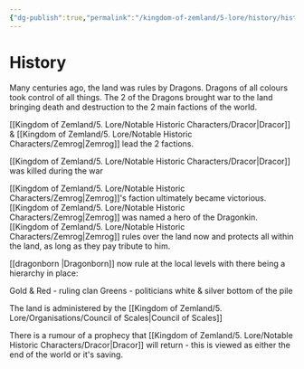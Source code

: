 ```yaml
---
{"dg-publish":true,"permalink":"/kingdom-of-zemland/5-lore/history/history/"}
---
```




# History

Many centuries ago, the land was rules by Dragons.  Dragons of all colours took control of all things.  The 2 of the Dragons brought war to the land bringing death and destruction to the 2 main factions of the world.

[[Kingdom of Zemland/5. Lore/Notable Historic Characters/Dracor\|Dracor]]   & [[Kingdom of Zemland/5. Lore/Notable Historic Characters/Zemrog\|Zemrog]]  lead the 2 factions.

[[Kingdom of Zemland/5. Lore/Notable Historic Characters/Dracor\|Dracor]] was killed during the war

[[Kingdom of Zemland/5. Lore/Notable Historic Characters/Zemrog\|Zemrog]]'s faction ultimately became victorious.  [[Kingdom of Zemland/5. Lore/Notable Historic Characters/Zemrog\|Zemrog]] was named a hero of the Dragonkin.  [[Kingdom of Zemland/5. Lore/Notable Historic Characters/Zemrog\|Zemrog]] rules over the land now and protects all within the land, as long as they pay tribute to him.

[[dragonborn \|Dragonborn]]  now rule at the local levels with there being a hierarchy in place:

Gold & Red - ruling clan
Greens - politicians
white & silver bottom of the pile

The land is administered by the [[Kingdom of Zemland/5. Lore/Organisations/Council of Scales\|Council of Scales]] 

There is a rumour of a prophecy that [[Kingdom of Zemland/5. Lore/Notable Historic Characters/Dracor\|Dracor]] will return - this is viewed as either the end of the world or it's saving.






